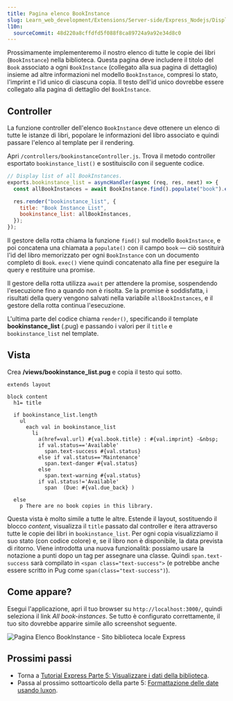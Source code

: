 ```yaml
---
title: Pagina elenco BookInstance
slug: Learn_web_development/Extensions/Server-side/Express_Nodejs/Displaying_data/BookInstance_list_page
l10n:
  sourceCommit: 48d220a8cffdfd5f088f8ca89724a9a92e34d8c0
---
```


Prossimamente implementeremo il nostro elenco di tutte le copie dei libri (`BookInstance`) nella biblioteca. Questa pagina deve includere il titolo del `Book` associato a ogni `BookInstance` (collegato alla sua pagina di dettaglio) insieme ad altre informazioni nel modello `BookInstance`, compresi lo stato, l'imprint e l'id unico di ciascuna copia. Il testo dell'id unico dovrebbe essere collegato alla pagina di dettaglio del `BookInstance`.

## Controller

La funzione controller dell'elenco `BookInstance` deve ottenere un elenco di tutte le istanze di libri, popolare le informazioni del libro associato e quindi passare l'elenco al template per il rendering.

Apri `/controllers/bookinstanceController.js`.
Trova il metodo controller esportato `bookinstance_list()` e sostituiscilo con il seguente codice.

```js
// Display list of all BookInstances.
exports.bookinstance_list = asyncHandler(async (req, res, next) => {
  const allBookInstances = await BookInstance.find().populate("book").exec();

  res.render("bookinstance_list", {
    title: "Book Instance List",
    bookinstance_list: allBookInstances,
  });
});
```

Il gestore della rotta chiama la funzione `find()` sul modello `BookInstance`, e poi concatena una chiamata a `populate()` con il campo `book` — ciò sostituirà l'id del libro memorizzato per ogni `BookInstance` con un documento completo di `Book`.
`exec()` viene quindi concatenato alla fine per eseguire la query e restituire una promise.

Il gestore della rotta utilizza `await` per attendere la promise, sospendendo l'esecuzione fino a quando non è risolta.
Se la promise è soddisfatta, i risultati della query vengono salvati nella variabile `allBookInstances`, e il gestore della rotta continua l'esecuzione.

L'ultima parte del codice chiama `render()`, specificando il template **bookinstance_list** (.pug) e passando i valori per il `title` e `bookinstance_list` nel template.

## Vista

Crea **/views/bookinstance_list.pug** e copia il testo qui sotto.

```pug
extends layout

block content
  h1= title

  if bookinstance_list.length
    ul
      each val in bookinstance_list
        li
          a(href=val.url) #{val.book.title} : #{val.imprint} -&nbsp;
          if val.status=='Available'
            span.text-success #{val.status}
          else if val.status=='Maintenance'
            span.text-danger #{val.status}
          else
            span.text-warning #{val.status}
          if val.status!='Available'
            span  (Due: #{val.due_back} )

  else
    p There are no book copies in this library.
```

Questa vista è molto simile a tutte le altre. Estende il layout, sostituendo il blocco _content_, visualizza il `title` passato dal controller e itera attraverso tutte le copie dei libri in `bookinstance_list`. Per ogni copia visualizziamo il suo stato (con codice colore) e, se il libro non è disponibile, la data prevista di ritorno. Viene introdotta una nuova funzionalità: possiamo usare la notazione a punti dopo un tag per assegnare una classe. Quindi `span.text-success` sarà compilato in `<span class="text-success">` (e potrebbe anche essere scritto in Pug come `span(class="text-success")`).

## Come appare?

Esegui l'applicazione, apri il tuo browser su `http://localhost:3000/`, quindi seleziona il link _All book-instances_. Se tutto è configurato correttamente, il tuo sito dovrebbe apparire simile allo screenshot seguente.

![Pagina Elenco BookInstance - Sito biblioteca locale Express](locallibary_express_bookinstance_list.png)

## Prossimi passi

- Torna a [Tutorial Express Parte 5: Visualizzare i dati della biblioteca](/it/docs/Learn_web_development/Extensions/Server-side/Express_Nodejs/Displaying_data).
- Passa al prossimo sottoarticolo della parte 5: [Formattazione delle date usando luxon](/it/docs/Learn_web_development/Extensions/Server-side/Express_Nodejs/Displaying_data/Date_formatting_using_moment).
